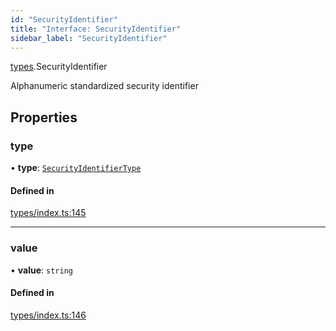```yaml
---
id: "SecurityIdentifier"
title: "Interface: SecurityIdentifier"
sidebar_label: "SecurityIdentifier"
---
```


[types](../../../modules/Types/Types.md).SecurityIdentifier

Alphanumeric standardized security identifier

## Properties

### type

• **type**: [`SecurityIdentifierType`](../../../enums/Types/SecurityIdentifierType/SecurityIdentifierType.md)

#### Defined in

[types/index.ts:145](https://github.com/PolymeshAssociation/polymesh-sdk/blob/15be87e8/src/types/index.ts#L145)

___

### value

• **value**: `string`

#### Defined in

[types/index.ts:146](https://github.com/PolymeshAssociation/polymesh-sdk/blob/15be87e8/src/types/index.ts#L146)
